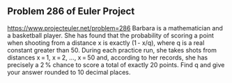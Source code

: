 ## Problem 286 of Euler Project 
https://www.projecteuler.net/problem=286
Barbara is a mathematician and a basketball player. She has found that the probability of scoring a point when shooting from a distance x is exactly (1 - x/q), where q is a real constant greater than 50.
During each practice run, she takes shots from distances x = 1, x = 2, ..., x = 50 and, according to her records, she has precisely a 2 % chance to score a total of exactly 20 points.
Find q and give your answer rounded to 10 decimal places.